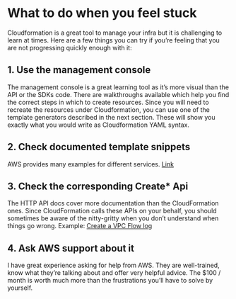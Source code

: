 # What to do when you feel stuck
Cloudformation is a great tool to manage your infra but it is challenging to learn at times. Here are a few things you can try if you’re feeling that you are not progressing quickly enough with it:
## 1. Use the management console
The management console is a great learning tool as it’s more visual than the API or the SDKs code. There are walkthroughs available which help you find the correct steps in which to create resources. Since you will need to recreate the resources under Cloudformation, you can use one of the template generators described in the next section. These will show you exactly what you would write as Cloudformation YAML syntax.

## 2. Check documented template snippets
AWS provides many examples for different services.
[Link](successful.md#aws-template-snippets)

## 3. Check the corresponding Create* Api
The HTTP API docs cover more documentation than the CloudFormation ones. Since CloudFormation calls these APIs on your behalf, you should sometimes be aware of the nitty-gritty when you don’t understand when things go wrong. Example: [Create a VPC Flow log](https://docs.aws.amazon.com/AWSEC2/latest/APIReference/API_CreateFlowLogs.html)

## 4. Ask AWS support about it
I have great experience asking for help from AWS. They are well-trained, know what they’re talking about and offer very helpful advice. The $100 / month is worth much more than the frustrations you’ll have to solve by yourself.
